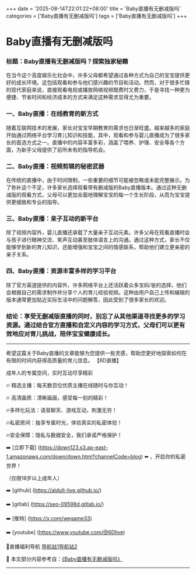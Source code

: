 +++
date = '2025-08-14T22:01:22+08:00'
title = 'Baby直播有无删减版吗'
categories = ['Baby直播有无删减版吗']
tags = ['Baby直播有无删减版吗']
+++

# Baby直播有无删减版吗

### 标题：Baby直播有无删减版吗？探索独家秘籍

在当今这个高度娱乐化社会中，许多父母都希望通过各种方式为自己的宝宝提供更好的成长环境。这包括观看和参与他们感兴趣的节目和活动。然而，对于很多忙碌的现代家庭来说，直接观看电视或播放网络视频既费时又费力，于是寻找一种更为便捷、节省时间和经济成本的方式来满足这种需求显得尤为重要。

### 一、Baby直播：在线教育的新方式

随着互联网技术的发展，家长对宝宝早期教育的需求也日渐旺盛。越来越多的家庭开始通过网络平台学习育儿知识和技能，其中，观看和参与婴儿直播成为了很多家长的首选方式之一。直播中的内容丰富多彩，涵盖了喂养、护理、安全等各个方面，为新手父母提供了前所未有的指导机会。

### 二、Baby直播：视频剪辑的秘密武器

在传统的直播中，由于时间限制，一些重要的细节可能被忽略或未能完整展示。为了弥补这个不足，许多家长选择观看带有删减版的Baby直播版本。通过这种无删减版的观看方式，父母可以更加全面地理解宝宝的每一个生长阶段，从而为宝宝提供更细致和专业的指导。

### 三、Baby直播：亲子互动的新平台

除了视频内容外，婴儿直播还承载了大量亲子互动元素。许多父母在观看直播时会与孩子进行眼神交流、笑声互动甚至肢体语言上的沟通。通过这种方式，家长不仅能够学到新的育儿知识，还能增强和宝宝之间的情感联系，帮助他们建立更亲密的亲子关系。

### 四、Baby直播：资源丰富多样的学习平台

除了官方渠道提供的内容外，许多网络平台上还活跃着众多宝妈/爸的选择，他们会根据自己的需求制作并分享个人的育儿经验视频。这种由用户自己上传和编辑的版本通常更加贴近实际生活中的问题解答，因此受到了很多家长的欢迎。

### 结论：享受无删减版直播的同时，别忘了从其他渠道寻找更多的学习资源。通过结合官方直播和自定义内容的学习方式，父母们可以更有效地应对育儿挑战，陪伴宝宝健康成长。

---

希望这篇关于Baby直播的文章能够为您提供一些灵感，帮助您更好地探索如何在有限的时间内获得高质量的育儿信息。
【6D直播】

 成年人的专属空间，实时互动尽享精彩

🔥 精选主播：每天数百位优质主播在线随时与你互动！

🔥 高清画质：清晰画面，感受每一刻的精彩！

🔥多样化玩法：语音聊天、游戏互动，刺激无穷！

🔥私密房间：独享专属时光，体验真实的私密体验！

🔥安全保障：隐私与数据安全，我们承诺严格保护！

➡️ [立即下载] (https://down123.s3.ap-east-1.amazonaws.com/down/down.html?channelCode=blog) ⬅️ ，开启你的私密世界！

 （仅限18岁以上成年人）

➡️ [github] (https://aldult-live.github.io/)

➡️ [gitlab] (https://seo-09598d.gitlab.io/)

➡️ [推特] (https://x.com/wegame33)

➡️ [youtube] (https://www.youtube.com/@6Dlive)

🔞直播福利导航   [导航站1](https://webstack-86085a.gitlab.io/)[导航站2](https://onlygit123-2.github.io/)

📘 本文部分内容参考自：[《Baby直播有无删减版吗》](https://webstack-hugo-8.pages.dev/)

---
